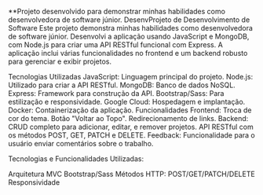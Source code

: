 **Projeto desenvolvido para demonstrar minhas habilidades como desenvolvedora de software júnior. DesenvProjeto de Desenvolvimento de Software
Este projeto demonstra minhas habilidades como desenvolvedora de software júnior. Desenvolvi a aplicação usando JavaScript e MongoDB, com Node.js para criar uma API RESTful funcional com Express. A aplicação inclui várias funcionalidades no frontend e um backend robusto para gerenciar e exibir projetos.

Tecnologias Utilizadas
JavaScript: Linguagem principal do projeto.
Node.js: Utilizado para criar a API RESTful.
MongoDB: Banco de dados NoSQL.
Express: Framework para construção da API.
Bootstrap/Sass: Para estilização e responsividade.
Google Cloud: Hospedagem e implantação.
Docker: Containerização da aplicação.
Funcionalidades
Frontend:
Troca de cor do tema.
Botão "Voltar ao Topo".
Redirecionamento de links.
Backend:
CRUD completo para adicionar, editar, e remover projetos.
API RESTful com os métodos POST, GET, PATCH e DELETE.
Feedback:
Funcionalidade para o usuário enviar comentários sobre o trabalho.

Tecnologias e Funcionalidades Utilizadas:

Arquitetura MVC
Bootstrap/Sass
Métodos HTTP: POST/GET/PATCH/DELETE
Responsividade
